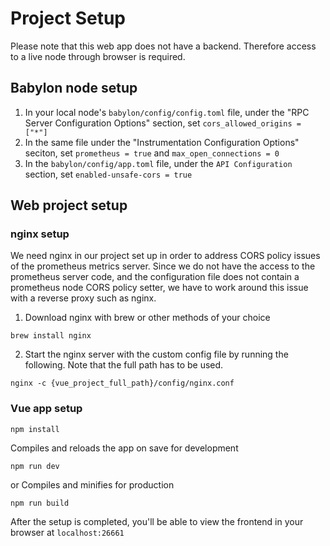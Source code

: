 # Project Setup
Please note that this web app does not have a backend. Therefore access to a live node through browser is required.

## Babylon node setup
1. In your local node's ```babylon/config/config.toml``` file, under the "RPC Server Configuration Options" section, set ```cors_allowed_origins = ["*"]```
2. In the same file under the "Instrumentation Configuration Options" seciton, set ```prometheus = true``` and ```max_open_connections = 0```
3. In the ```babylon/config/app.toml``` file, under the ```API Configuration``` section, set ```enabled-unsafe-cors = true```

## Web project setup
### nginx setup

We need nginx in our project set up in order to address CORS policy issues of the prometheus metrics server. Since we do not have the access to the prometheus server code, and the configuration file does not contain a prometheus node CORS policy setter, we have to work around this issue with a reverse proxy such as nginx.

1. Download nginx with brew or other methods of your choice
```
brew install nginx
``` 
2. Start the nginx server with the custom config file by running the following. Note that the full path has to be used.

```
nginx -c {vue_project_full_path}/config/nginx.conf
```

### Vue app setup

```
npm install
```

Compiles and reloads the app on save for development

```
npm run dev
```

or Compiles and minifies for production

```
npm run build
```

 After the setup is completed, you'll be able to view the frontend in your browser at ```localhost:26661```